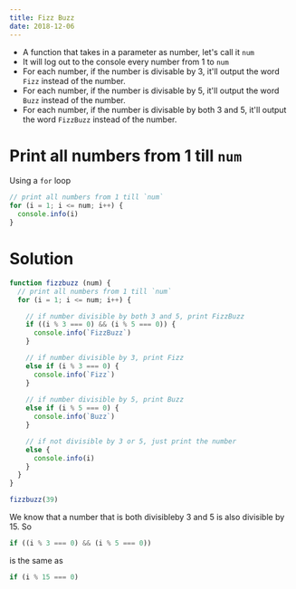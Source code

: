```yaml
---
title: Fizz Buzz
date: 2018-12-06
---
```


- A function that takes in a parameter as number, let's call it `num`
- It will log out to the console every number from 1 to `num`
- For each number, if the number is divisable by 3, it'll output the word `Fizz` instead of the number.
- For each number, if the number is divisable by 5, it'll output the word `Buzz` instead of the number.
- For each number, if the number is divisable by both 3 and 5, it'll output the word `FizzBuzz` instead of the number.

# Print all numbers from 1 till `num`

Using a `for` loop

```js
// print all numbers from 1 till `num`
for (i = 1; i <= num; i++) {
  console.info(i)
}
```

# Solution

```js
function fizzbuzz (num) {
  // print all numbers from 1 till `num`
  for (i = 1; i <= num; i++) {

    // if number divisible by both 3 and 5, print FizzBuzz
    if ((i % 3 === 0) && (i % 5 === 0)) {
      console.info(`FizzBuzz`)
    }

    // if number divisible by 3, print Fizz
    else if (i % 3 === 0) {
      console.info(`Fizz`)
    }
    
    // if number divisible by 5, print Buzz
    else if (i % 5 === 0) {
      console.info(`Buzz`)
    }

    // if not divisible by 3 or 5, just print the number
    else {
      console.info(i)
    }
  }
}

fizzbuzz(39)
```

We know that a number that is both divisibleby 3 and 5 is also divisible by 15. So

```js
if ((i % 3 === 0) && (i % 5 === 0))
```

is the same as 

```js
if (i % 15 === 0)
```
